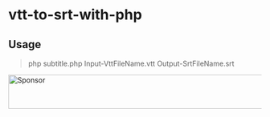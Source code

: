 # vtt-to-srt-with-php

## Usage

> php subtitle.php Input-VttFileName.vtt Output-SrtFileName.srt



<a target='_blank' rel='nofollow' href='https://app.codesponsor.io/link/mUBQRBjcz95xjqM4BNXVQRwM/simaolemos/vtt-to-srt-with-php'>
  <img alt='Sponsor' width='888' height='68' src='https://app.codesponsor.io/embed/mUBQRBjcz95xjqM4BNXVQRwM/simaolemos/vtt-to-srt-with-php.svg' />
</a>
